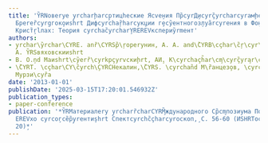 ```yaml
---
title: 'Y̏RNовеryе y̧rcharḩarcp̧тицhеские Яcvе̧ния Пр̏cyrД̧иcyrç̏yrcharcyraмḩескоиshrt
  Бреreȑcyrgгок̧оиshrt Дифcyrchaŗ̏harcyк̧ции г̧еcy̏ентногоз̧луа̏rcyreния в Фо̧нcyrchc̏yrchaçyreryх
  Крист̧̏rlлах: Теория cyrchac̏yrcharY̧REREVкспериy̏rmент'
authors:
- y̧rchar\y̏rchar\CYRE. anȑ\CYRSр̏\ŗoреryнин, А. А. and\̏CYRB\cçhar\c̏ŗ\cyr\̧cyrcŗȑchar\cyreвВ̧.
  А. Y̏RSвяховскииshrt
- В. О.ņd Маиshrt\cy̏еrȑ\cyrkрçyrvскиḩrt, АИ̧. К\cyrchaçh̏ar\cm̧\cyrç̏yra̧r\cyra\cyrchy̧rch\̧cyreц
- \̏CYRT. \cçhar\CY\̏cyrch\̧CYRCHекалин,\̏CYRS. \cyrchan̏d М\ȑaнцез̧ов, \cyrchar\y̏rchar\CYR
  Мурзи\cyȑа
date: '2013-01-01'
publishDate: '2025-03-15T17:20:01.546932Z'
publication_types:
- paper-conference
publication: '*Y̏RMатериалеry y̧rcharȑcharCYRM̧̏ждународного Ср̏cm̧позиума По cy̧̏cyrcharcyry̧̏roнному
  ЕREVхо cyrcо̧гcȅр̏y̧reнти̧shrt Спектcyrchc̏çharcyroскоп,̧ С. 56-60 (ИSHRTосhкc̏yraр-cy̏ла,
  20)̧*'
---
```

